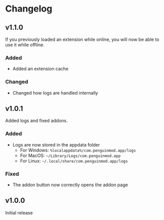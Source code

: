 # Changelog

## v1.1.0

If you previously loaded an extension while online, you will now be able to use it while offline.

### Added

- Added an extension cache

### Changed

- Changed how logs are handled internally

## v1.0.1

Added logs and fixed addons.

### Added

- Logs are now stored in the appdata folder
    -   For Windows: `%localappdata%/com.penguinmod.app/logs`
    -   For MacOS: `~/Library/Logs/com.penguinmod.app`
    -   For Linux: `~/.local/share/com.penguinmod.app/logs`

### Fixed

- The addon button now correctly opens the addon page

## v1.0.0

Initial release
